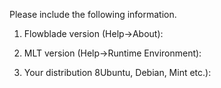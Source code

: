 Please include the following information.

1) Flowblade version (Help->About):

2) MLT version (Help->Runtime Environment):

3) Your distribution 8Ubuntu, Debian, Mint etc.):


